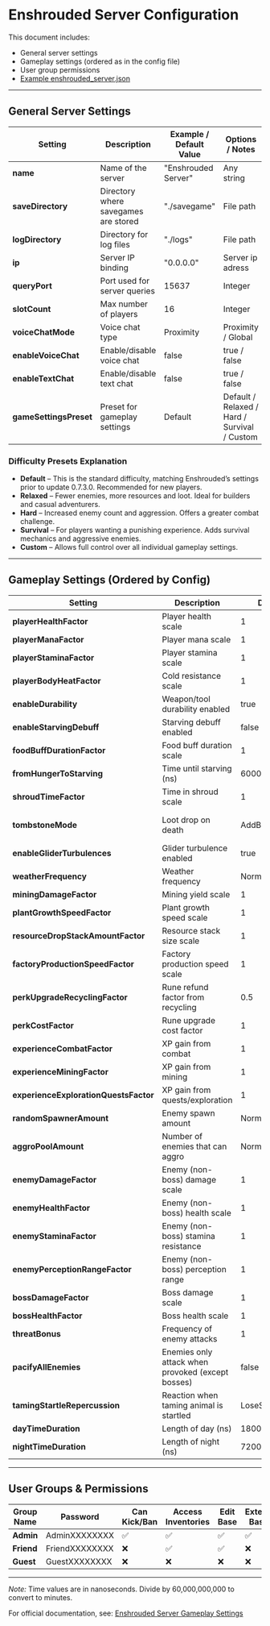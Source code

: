 # Enshrouded Server Configuration

This document includes:

- General server settings
- Gameplay settings (ordered as in the config file)
- User group permissions
- [Example enshrouded_server.json](https://github.com/bonsaibauer/enshrouded_server_ubuntu/blob/main/enshrouded_server.json)

---

## General Server Settings

| Setting            | Description                                | Example / Default Value | Options / Notes          |
|--------------------|--------------------------------------------|--------------------------|---------------------------|
| **name**           | Name of the server                         | "Enshrouded Server"      | Any string                |
| **saveDirectory**  | Directory where savegames are stored       | "./savegame"             | File path                 |
| **logDirectory**   | Directory for log files                    | "./logs"                 | File path                 |
| **ip**             | Server IP binding                          | "0.0.0.0"                | Server ip adress          |
| **queryPort**      | Port used for server queries               | 15637                    | Integer                   |
| **slotCount**      | Max number of players                      | 16                       | Integer                   |
| **voiceChatMode**  | Voice chat type                            | Proximity                | Proximity / Global        |
| **enableVoiceChat**| Enable/disable voice chat                  | false                    | true / false              |
| **enableTextChat** | Enable/disable text chat                   | false                    | true / false              |
| **gameSettingsPreset** | Preset for gameplay settings           | Default                  | Default / Relaxed / Hard / Survival / Custom |

### Difficulty Presets Explanation

- **Default** – This is the standard difficulty, matching Enshrouded’s settings prior to update 0.7.3.0. Recommended for new players.
- **Relaxed** – Fewer enemies, more resources and loot. Ideal for builders and casual adventurers.
- **Hard** – Increased enemy count and aggression. Offers a greater combat challenge.
- **Survival** – For players wanting a punishing experience. Adds survival mechanics and aggressive enemies.
- **Custom** – Allows full control over all individual gameplay settings.

---

## Gameplay Settings (Ordered by Config)

| Setting                          | Description                                              | Default Value        | Min        | Max        | Options / Notes                                              |
|----------------------------------|----------------------------------------------------------|----------------------|------------|------------|--------------------------------------------------------------|
| **playerHealthFactor**           | Player health scale                                      | 1                    | 0.25       | 4          |                                                              |
| **playerManaFactor**             | Player mana scale                                        | 1                    | 0.25       | 4          |                                                              |
| **playerStaminaFactor**          | Player stamina scale                                     | 1                    | 0.25       | 4          |                                                              |
| **playerBodyHeatFactor**         | Cold resistance scale                                    | 1                    | 0.5        | 2          |                                                              |
| **enableDurability**             | Weapon/tool durability enabled                           | true                 | –          | –          | true / false                                                 |
| **enableStarvingDebuff**         | Starving debuff enabled                                  | false                | –          | –          | true / false                                                 |
| **foodBuffDurationFactor**       | Food buff duration scale                                 | 1                    | 0.5        | 2          |                                                              |
| **fromHungerToStarving**         | Time until starving (ns)                                 | 600000000000         | 300B       | 1200B      | e.g., 10 mins                                                |
| **shroudTimeFactor**             | Time in shroud scale                                     | 1                    | 0.5        | 2          |                                                              |
| **tombstoneMode**                | Loot drop on death                                       | AddBackpackMaterials | –          | –          | AddBackpackMaterials / Everything / NoTombstone              |
| **enableGliderTurbulences**      | Glider turbulence enabled                                | true                 | –          | –          | true / false                                                 |
| **weatherFrequency**             | Weather frequency                                        | Normal               | –          | –          | Disabled / Rare / Normal / Often                             |
| **miningDamageFactor**           | Mining yield scale                                       | 1                    | 0.5        | 2          |                                                              |
| **plantGrowthSpeedFactor**       | Plant growth speed scale                                 | 1                    | 0.25       | 2          |                                                              |
| **resourceDropStackAmountFactor**| Resource stack size scale                                | 1                    | 0.25       | 2          |                                                              |
| **factoryProductionSpeedFactor** | Factory production speed scale                           | 1                    | 0.25       | 2          |                                                              |
| **perkUpgradeRecyclingFactor**   | Rune refund factor from recycling                        | 0.5                  | 0          | 1          |                                                              |
| **perkCostFactor**               | Rune upgrade cost factor                                 | 1                    | 0.25       | 2          |                                                              |
| **experienceCombatFactor**       | XP gain from combat                                      | 1                    | 0.25       | 2          |                                                              |
| **experienceMiningFactor**       | XP gain from mining                                      | 1                    | 0          | 2          |                                                              |
| **experienceExplorationQuestsFactor** | XP gain from quests/exploration                     | 1                    | 0.25       | 2          |                                                              |
| **randomSpawnerAmount**          | Enemy spawn amount                                       | Normal               | –          | –          | Few / Normal / Many / Extreme                                |
| **aggroPoolAmount**              | Number of enemies that can aggro                         | Normal               | –          | –          | Few / Normal / Many / Extreme                                |
| **enemyDamageFactor**            | Enemy (non-boss) damage scale                            | 1                    | 0.25       | 5          |                                                              |
| **enemyHealthFactor**            | Enemy (non-boss) health scale                            | 1                    | 0.25       | 4          |                                                              |
| **enemyStaminaFactor**           | Enemy (non-boss) stamina resistance                      | 1                    | 0.5        | 2          |                                                              |
| **enemyPerceptionRangeFactor**   | Enemy (non-boss) perception range                        | 1                    | 0.5        | 2          |                                                              |
| **bossDamageFactor**             | Boss damage scale                                        | 1                    | 0.2        | 5          |                                                              |
| **bossHealthFactor**             | Boss health scale                                        | 1                    | 0.2        | 5          |                                                              |
| **threatBonus**                  | Frequency of enemy attacks                               | 1                    | 0.25       | 4          |                                                              |
| **pacifyAllEnemies**             | Enemies only attack when provoked (except bosses)        | false                | –          | –          | true / false                                                 |
| **tamingStartleRepercussion**    | Reaction when taming animal is startled                  | LoseSomeProgress     | –          | –          | KeepProgress / LoseSomeProgress / LoseAllProgress            |
| **dayTimeDuration**              | Length of day (ns)                                       | 1800000000000        | 120B       | 3600B      | e.g., 30 mins                                                |
| **nightTimeDuration**            | Length of night (ns)                                     | 720000000000         | 120B       | 3600B      | e.g., 12 mins                                                |

---

## User Groups & Permissions

| Group Name | Password          | Can Kick/Ban | Access Inventories | Edit Base | Extend Base | Reserved Slots |
|------------|-------------------|--------------|--------------------|-----------|-------------|----------------|
| **Admin**  | AdminXXXXXXXX     | ✅           | ✅                 | ✅        | ✅          | 0              |
| **Friend** | FriendXXXXXXXX    | ❌           | ✅                 | ✅        | ❌          | 0              |
| **Guest**  | GuestXXXXXXXX     | ❌           | ❌                 | ❌        | ❌          | 0              |

---

*Note:* Time values are in nanoseconds. Divide by 60,000,000,000 to convert to minutes.

For official documentation, see: [Enshrouded Server Gameplay Settings](https://enshrouded.zendesk.com/hc/en-us/articles/20453241249821-Server-Gameplay-Settings)

